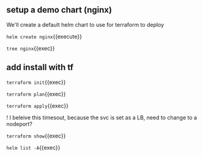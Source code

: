 
## setup a demo chart (nginx)

We'll create a default helm chart to use for terraform to deploy

`helm create nginx`{{execute}}

`tree nginx`{{exec}}


## add install with tf


`terraform init`{{exec}}

`terraform plan`{{exec}}

`terraform apply`{{exec}}

! I beleive this timesout, because the svc is set as a LB, need to change to a nodeport?

`terraform show`{{exec}}

`helm list -A`{{exec}}

